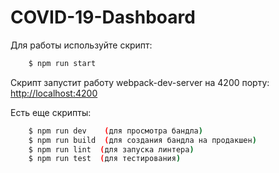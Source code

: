 # COVID-19-Dashboard

Для работы используйте скрипт:

```sh
    $ npm run start
```

Скрипт запустит работу webpack-dev-server на 4200 порту:
[http://localhost:4200](http://localhost:4200)

Есть еще скрипты:

```sh
    $ npm run dev    (для просмотра бандла)
    $ npm run build  (для создания бандла на продакшен)
    $ npm run lint  (для запуска линтера)
    $ npm run test  (для тестирования)
```
